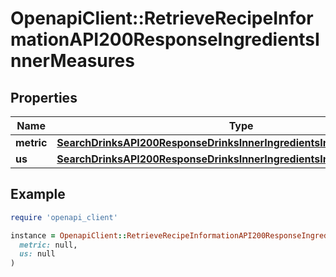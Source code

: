 # OpenapiClient::RetrieveRecipeInformationAPI200ResponseIngredientsInnerMeasures

## Properties

| Name | Type | Description | Notes |
| ---- | ---- | ----------- | ----- |
| **metric** | [**SearchDrinksAPI200ResponseDrinksInnerIngredientsInnerMeasuresMetric**](SearchDrinksAPI200ResponseDrinksInnerIngredientsInnerMeasuresMetric.md) |  | [optional] |
| **us** | [**SearchDrinksAPI200ResponseDrinksInnerIngredientsInnerMeasuresMetric**](SearchDrinksAPI200ResponseDrinksInnerIngredientsInnerMeasuresMetric.md) |  | [optional] |

## Example

```ruby
require 'openapi_client'

instance = OpenapiClient::RetrieveRecipeInformationAPI200ResponseIngredientsInnerMeasures.new(
  metric: null,
  us: null
)
```

